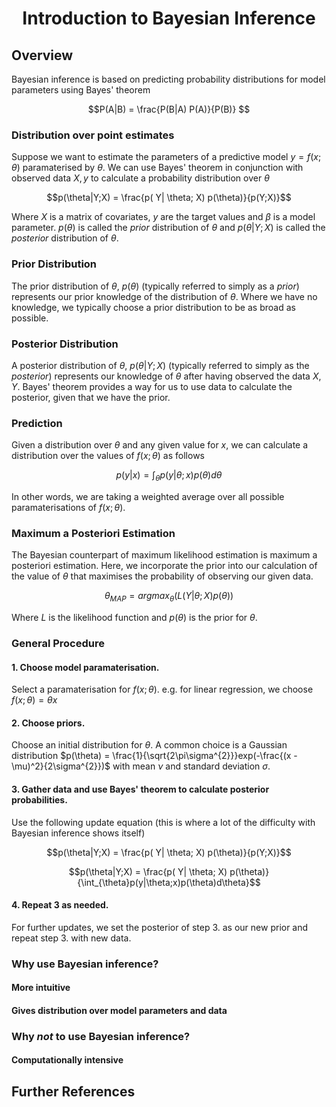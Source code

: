 
# <center>Introduction to Bayesian Inference</center>

## Overview
Bayesian inference is based on predicting probability distributions for model parameters using Bayes' theorem

$$P(A|B) = \frac{P(B|A) P(A)}{P(B)} $$

### Distribution over point estimates
Suppose we want to estimate the parameters of a predictive model $y = f(x;\theta)$ paramaterised by $\theta$. We can use Bayes' theorem in conjunction with observed data $X, y$ to calculate a probability distribution over $\theta$

$$p(\theta|Y;X) = \frac{p( Y| \theta; X) p(\theta)}{p(Y;X)}$$

Where 
$X$
is a matrix of covariates, 
$y$
are the target values and 
$\beta$ 
is a model parameter. 
$p(\theta)$ 
is called the *prior* distribution of 
$\theta$ 
and 
$p(\theta|Y;X)$ 
is called the *posterior* distribution of 
$\theta$.

### Prior Distribution
The prior distribution of $\theta$, $p(\theta)$ (typically referred to simply as a *prior*) represents our prior knowledge of the distribution of $\theta$. Where we have no knowledge, we typically choose a prior 
distribution to be as broad as possible.

### Posterior Distribution
A posterior distribution of $\theta$, $p(\theta|Y;X)$ (typically referred to simply as the *posterior*) represents our knowledge of $\theta$ after having observed the data $X, Y$. Bayes' theorem provides a way for us to use data to calculate the posterior, given that we have the prior.

### Prediction
Given a distribution over $\theta$ and any given value for $x$, we can calculate a distribution over the values of $f(x;\theta)$ as follows

$$p(y|x) = \int_{\theta}p(y|\theta;x)p(\theta)d\theta $$

In other words, we are taking a weighted average over all possible paramaterisations of $f(x;\theta)$.

### Maximum a Posteriori Estimation
The Bayesian counterpart of maximum likelihood estimation is maximum a posteriori estimation. Here, we incorporate 
the prior into our calculation of the value of $\theta$ that maximises the probability of observing our given data. 

$$ \theta_{MAP} = argmax_{\theta}(L(Y | \theta;X) p(\theta)) $$

Where $L$ is the likelihood function and $p(\theta)$ is the prior for $\theta$.

### General Procedure

#### 1. Choose model paramaterisation.
Select a paramaterisation for $f(x;\theta)$. e.g. for linear regression, we choose $f(x;\theta)=\theta x$

#### 2. Choose priors.
Choose an initial distribution for $\theta$. A common choice is a Gaussian distribution $p(\theta) = \frac{1}{\sqrt{2\pi\sigma^{2}}}exp(-\frac{(x - \mu)^2}{2\sigma^{2}})$ with mean $\nu$ and standard deviation $\sigma$.

#### 3. Gather data and use Bayes' theorem to calculate posterior probabilities.
Use the following update equation (this is where a lot of the difficulty with Bayesian inference shows itself)

$$p(\theta|Y;X) = \frac{p( Y| \theta; X) p(\theta)}{p(Y;X)}$$

$$p(\theta|Y;X) = \frac{p( Y| \theta; X) p(\theta)}{\int_{\theta}p(y|\theta;x)p(\theta)d\theta}$$

#### 4. Repeat 3 as needed.
For further updates, we set the posterior of step 3. as our new prior and repeat step 3. with new data.

### Why use Bayesian inference?

#### More intuitive

#### Gives distribution over model parameters and data

### Why *not* to use Bayesian inference?

#### Computationally intensive




## Further References

